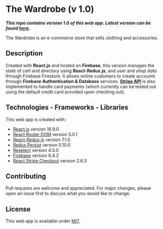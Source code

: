 # The Wardrobe (v 1.0)

**_This repo contains version 1.0 of this web app. Latest version can be found [here](https://github.com/k-awe-some/the-wardrobe)._**

The Wardrobe is an e-commerce store that sells clothing and accessories.

## Description

Created with **React.js** and hosted on **Firebase**, this version manages the state of _cart_ and _directory_ using **React-Redux.js**, and _user_ and _shop data_ through Firebase Firestore. It allows online customers to create accounts through **Firebase Authentication & Database** services. **[Stripe API](https://stripe.com)** is also implemented to handle card payments (which currently can be tested out using the default credit card provided upon checking out).

## Technologies - Frameworks - Libraries

This web app is created with:

- [React.js](https://reactjs.org) version 16.9.0
- [React Router DOM](https://reacttraining.com/react-router/) version 5.0.1
- [React-Redux.js](https://react-redux.js.org) version 7.1.0
- [Redux Persist](https://github.com/rt2zz/redux-persist) version 5.10.0
- [Reselect](https://github.com/reduxjs/reselect) version 4.0.0
- [Firebase](https://firebase.google.com) version 6.4.2
- [React Stripe Checkout](https://github.com/azmenak/react-stripe-checkout) version 2.6.3

## Contributing

Pull requests are welcome and appreciated. For major changes, please open an issue first to discuss what you would like to change.

## License

This web app is available under [MIT](https://choosealicense.com/licenses/mit/).

